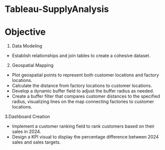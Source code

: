 # Tableau-SupplyAnalysis

# Objective

1. Data Modeling

  * Establish relationships and join tables to create a cohesive dataset.

2.  Geospatial Mapping

  * Plot geospatial points to represent both customer locations and factory locations.
  * Calculate the distance from factory locations to customer locations.
  * Develop a dynamic buffer field to adjust the buffer radius as needed.
  * Create a buffer filter that compares customer distances to the specified radius, visualizing lines on the map connecting factories to customer locations.

3.Dashboard Creation

  * Implement a customer ranking field to rank customers based on their sales in 2024.
  * Design a KPI visual to display the percentage difference between 2024 sales and sales targets.

   
